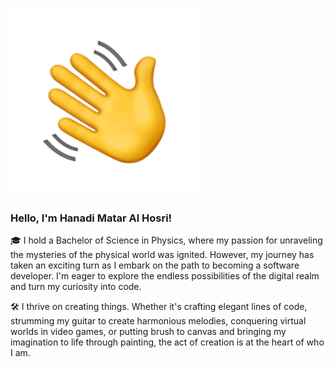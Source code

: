 <img src="HandWave.gif" /> <h3>  Hello, I'm Hanadi Matar Al Hosri! </h3>

🎓 I hold a Bachelor of Science in Physics, where my passion for unraveling the mysteries of the physical world was ignited. However, my journey has taken an exciting turn as I embark on the path to becoming a software developer. I'm eager to explore the endless possibilities of the digital realm and turn my curiosity into code.

🛠️ I thrive on creating things. Whether it's crafting elegant lines of code, strumming my guitar to create harmonious melodies, conquering virtual worlds in video games, or putting brush to canvas and bringing my imagination to life through painting, the act of creation is at the heart of who I am.
